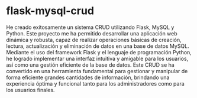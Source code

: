 # flask-mysql-crud

He creado exitosamente un sistema CRUD utilizando Flask, MySQL y Python. Este proyecto me ha permitido desarrollar una aplicación web dinámica y robusta, capaz de realizar operaciones básicas de creación, lectura, actualización y eliminación de datos en una base de datos MySQL. Mediante el uso del framework Flask y el lenguaje de programación Python, he logrado implementar una interfaz intuitiva y amigable para los usuarios, así como una gestión eficiente de la base de datos. Este CRUD se ha convertido en una herramienta fundamental para gestionar y manipular de forma eficiente grandes cantidades de información, brindando una experiencia óptima y funcional tanto para los administradores como para los usuarios finales.
